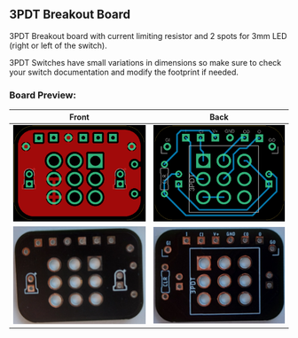 ## 3PDT Breakout Board

3PDT Breakout board with current limiting resistor and 2 spots for 3mm LED (right or left of the switch).

3PDT Switches have small variations in dimensions so make sure to check your switch documentation and modify the footprint if needed.

### Board Preview: 

Front             |  Back
:-------------------------:|:-------------------------:
<img src="3PDT_Front.png?raw=true">  |  <img src="3PDT_Back.png?raw=true">
<img src="3PDT_picb.jpg?raw=true">  |  <img src="3PDT_picf.jpg?raw=true">